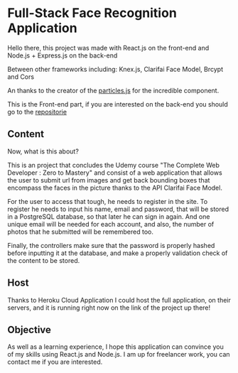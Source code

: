 ﻿# Full-Stack Face Recognition Application

Hello there, this project was made with React.js on the front-end and Node.js + Express.js on the back-end

Between other frameworks including: Knex.js, Clarifai Face Model, Brcypt and Cors

An thanks to the creator of the [particles.js](https://vincentgarreau.com/particles.js/) for the incredible component.

This is the Front-end part, if you are interested on the back-end you should go to the [repositorie](https://github.com/Praveen3579/npmProject)

## Content

Now, what is this about?

This is an project that concludes the Udemy course "The Complete Web Developer : Zero to Mastery" and consist of a
web application that allows the user to submit url from images and get back bounding boxes that encompass the faces in the
picture thanks to the API Clarifai Face Model.

For the user to access that tough, he needs to register in the site. To register he needs to input his name, email and 
password, that will be stored in a PostgreSQL database, so that later he can sign in again. And one unique email will be
needed for each account, and also, the number of photos that he submitted will be remembered too.

Finally, the controllers make sure that the password is properly hashed before inputting it at the database, and make a 
properly validation check of the content to be stored.

## Host

Thanks to Heroku Cloud Application I could host the full application, on their servers, and it is running right now on the
link of the project up there!

## Objective

As well as a learning experience, I hope this application can convince you of my skills using React.js and Node.js.
I am up for freelancer work, you can contact me if you are interested.
